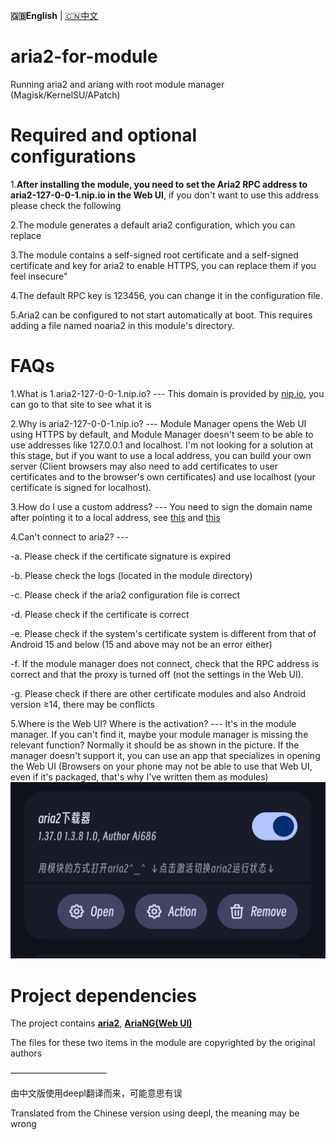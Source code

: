 **🇬🇧English** | [🇨🇳中文](README.md) 

# aria2-for-module
Running aria2 and ariang with root module manager (Magisk/KernelSU/APatch)

# Required and optional configurations
1.**After installing the module, you need to set the Aria2 RPC address to aria2-127-0-0-1.nip.io in the Web UI**, if you don't want to use this address please check the following
 
2.The module generates a default aria2 configuration, which you can replace
 
3.The module contains a self-signed root certificate and a self-signed certificate and key for aria2 to enable HTTPS, you can replace them if you feel insecure"
 
4.The default RPC key is 123456, you can change it in the configuration file.

5.Aria2 can be configured to not start automatically at boot. This requires adding a file named noaria2 in this module's directory.

# FAQs
1.What is 1.aria2-127-0-0-1.nip.io? --- This domain is provided by [nip.io](nip.io), you can go to that site to see what it is
 
2.Why is aria2-127-0-0-1.nip.io? --- Module Manager opens the Web UI using HTTPS by default, and Module Manager doesn't seem to be able to use addresses like 127.0.0.1 and localhost. I'm not looking for a solution at this stage, but if you want to use a local address, you can build your own server (Client browsers may also need to add certificates to user certificates and to the browser's own certificates) and use localhost (your certificate is signed for localhost).

3.How do I use a custom address? --- You need to sign the domain name after pointing it to a local address, see [this](https://blog.csdn.net/xiejianweifdd/article/details/132520188) and [ this](https://www.gworg.com/ssl/832.html)
 
4.Can't connect to aria2? ---
 
  -a. Please check if the certificate signature is expired
 
  -b. Please check the logs (located in the module directory)
 
  -c. Please check if the aria2 configuration file is correct
 
  -d. Please check if the certificate is correct
 
  -e. Please check if the system's certificate system is different from that of Android 15 and below (15 and above may not be an error either)
 
  -f. If the module manager does not connect, check that the RPC address is correct and that the proxy is turned off (not the settings in the Web UI).
 
  -g. Please check if there are other certificate modules and also Android version ≥14, there may be conflicts
 
5.Where is the Web UI? Where is the activation? --- It's in the module manager. If you can't find it, maybe your module manager is missing the relevant function? Normally it should be as shown in the picture. If the manager doesn't support it, you can use an app that specializes in opening the Web UI (Browsers on your phone may not be able to use that Web UI, even if it's packaged, that's why I've written them as modules)
    ![screencast](jpg/en.jpg)

# Project dependencies
The project contains [**aria2**](https://github.com/aria2/aria2), [**AriaNG(Web UI)**](https://github.com/mayswind/AriaNg)

The files for these two items in the module are copyrighted by the original authors

———————————
 
由中文版使用deepl翻译而来，可能意思有误

Translated from the Chinese version using deepl, the meaning may be wrong
